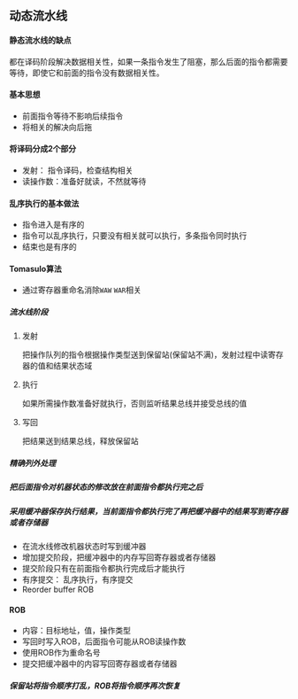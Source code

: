 

## 动态流水线

#### 静态流水线的缺点

都在译码阶段解决数据相关性，如果一条指令发生了阻塞，那么后面的指令都需要等待，即使它和前面的指令没有数据相关性。

#### 基本思想

- 前面指令等待不影响后续指令
- 将相关的解决向后拖

#### 将译码分成2个部分

- 发射： 指令译码，检查结构相关
- 读操作数：准备好就读，不然就等待

#### 乱序执行的基本做法

- 指令进入是有序的
- 指令可以乱序执行，只要没有相关就可以执行，多条指令同时执行
- 结束也是有序的

#### Tomasulo算法

- 通过寄存器重命名消除`WAW` `WAR`相关

##### 流水线阶段

1. 发射

    把操作队列的指令根据操作类型送到保留站(保留站不满)，发射过程中读寄存器的值和结果状态域

2. 执行

    如果所需操作数准备好就执行，否则监听结果总线并接受总线的值

3. 写回

    把结果送到结果总线，释放保留站

##### 精确列外处理

##### 把后面指令对机器状态的修改放在前面指令都执行完之后

##### 采用缓冲器保存执行结果，当前面指令都执行完了再把缓冲器中的结果写到寄存器或者存储器

- 在流水线修改机器状态时写到缓冲器
- 增加提交阶段，把缓冲器中的内存写回寄存器或者存储器
- 提交阶段只有在前面指令都执行完成后才能执行
- 有序提交： 乱序执行，有序提交
- Reorder buffer ROB

#### ROB

- 内容：目标地址，值，操作类型
- 写回时写入ROB，后面指令可能从ROB读操作数
- 使用ROB作为重命名号
- 提交把缓冲器中的内容写回寄存器或者存储器

##### 保留站将指令顺序打乱，ROB将指令顺序再次恢复

